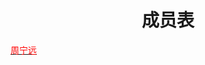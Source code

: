 
<html>
	<head>
		<title>Member-table</title>
		<style>
		<!--
			.red{color:#FF0000}
		-->
		</style>
	</head>
	<body>
		<body background="https://i.loli.net/2019/08/25/FTjhciRBAeWvgks.png">
		<h1><center>成员表</center></h1>
		<div><a href=""><span class="red">周宁远</span></a></div>
	</body>
</html>
